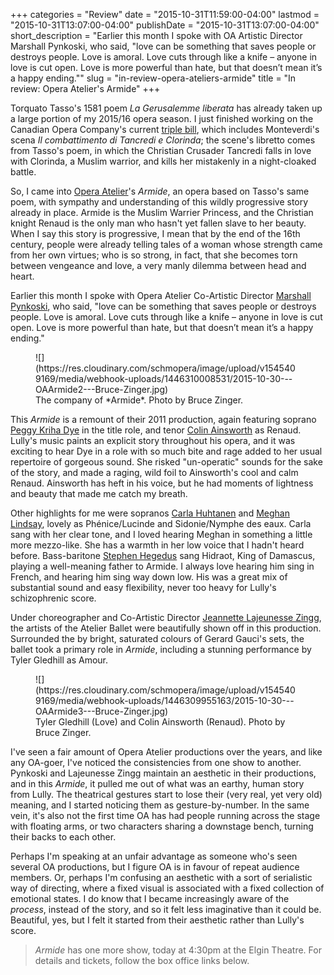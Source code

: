 +++
categories = "Review"
date = "2015-10-31T11:59:00-04:00"
lastmod = "2015-10-31T13:07:00-04:00"
publishDate = "2015-10-31T13:07:00-04:00"
short_description = "Earlier this month I spoke with OA Artistic Director Marshall Pynkoski, who said, \"love can be something that saves people or destroys people. Love is amoral. Love cuts through like a knife – anyone in love is cut open. Love is more powerful than hate, but that doesn’t mean it’s a happy ending.\""
slug = "in-review-opera-ateliers-armide"
title = "In review: Opera Atelier&#039;s Armide"
+++

Torquato Tasso's 1581 poem *La Gerusalemme liberata* has already taken up a large portion of my 2015/16 opera season. I just finished working on the Canadian Opera Company's current [triple bill](http://www.coc.ca/PerformancesAndTickets/1516Season/PyramusandThisbe.aspx), which includes Monteverdi's scena *Il combattimento di Tancredi e Clorinda*; the scene's libretto comes from Tasso's poem, in which the Christian Crusader Tancredi falls in love with Clorinda, a Muslim warrior, and kills her mistakenly in a night-cloaked battle.

So, I came into [Opera Atelier](/scene/companies/opera-atelier/)'s *Armide*, an opera based on Tasso's same poem, with sympathy and understanding of this wildly progressive story already in place. Armide is the Muslim Warrier Princess, and the Christian knight Renaud is the only man who hasn't yet fallen slave to her beauty. When I say this story is progressive, I mean that by the end of the 16th century, people were already telling tales of a woman whose strength came from her own virtues; who is so strong, in fact, that she becomes torn between vengeance and love, a very manly dilemma between head and heart.

Earlier this month I spoke with Opera Atelier Co-Artistic Director [Marshall Pynkoski](http://operaatelier.com/about/creative-team/), who said, "love can be something that saves people or destroys people. Love is amoral. Love cuts through like a knife – anyone in love is cut open. Love is more powerful than hate, but that doesn’t mean it’s a happy ending."

<figure data-type="image">
![](https://res.cloudinary.com/schmopera/image/upload/v1545409169/media/webhook-uploads/1446310008531/2015-10-30---OAArmide2---Bruce-Zinger.jpg)
<figcaption>The company of *Armide*. Photo by Bruce Zinger.</figcaption>
</figure>

This *Armide* is a remount of their 2011 production, again featuring soprano [Peggy Kriha Dye](/scene/people/peggy-kriha-dye/) in the title role, and tenor [Colin Ainsworth](/scene/people/colin-ainsworth/) as Renaud. Lully's music paints an explicit story throughout his opera, and it was exciting to hear Dye in a role with so much bite and rage added to her usual repertoire of gorgeous sound. She risked "un-operatic" sounds for the sake of the story, and made a raging, wild foil to Ainsworth's cool and calm Renaud. Ainsworth has heft in his voice, but he had moments of lightness and beauty that made me catch my breath. 

Other highlights for me were sopranos [Carla Huhtanen](/scene/people/carla-huhtanen/) and [Meghan Lindsay](/scene/people/meghan-lindsay/), lovely as Phénice/Lucinde and Sidonie/Nymphe des eaux. Carla sang with her clear tone, and I loved hearing Meghan in something a little more mezzo-like. She has a warmth in her low voice that I hadn't heard before. Bass-baritone [Stephen Hegedus](/scene/people/stephen-hegedus/) sang Hidraot, King of Damascus, playing a well-meaning father to Armide. I always love hearing him sing in French, and hearing him sing way down low. His was a great mix of substantial sound and easy flexibility, never too heavy for Lully's schizophrenic score.

Under choreographer and Co-Artistic Director [Jeannette Lajeunesse Zingg](http://operaatelier.com/about/creative-team/), the artists of the Atelier Ballet were beautifully shown off in this production. Surrounded the by bright, saturated colours of Gerard Gauci's sets, the ballet took a primary role in *Armide*, including a stunning performance by Tyler Gledhill as Amour.

<figure data-type="image">
![](https://res.cloudinary.com/schmopera/image/upload/v1545409169/media/webhook-uploads/1446309955163/2015-10-30---OAArmide3---Bruce-Zinger.jpg)
<figcaption>Tyler Gledhill (Love) and Colin Ainsworth (Renaud). Photo by Bruce Zinger.</figcaption></figure>

I've seen a fair amount of Opera Atelier productions over the years, and like any OA-goer, I've noticed the consistencies from one show to another. Pynkoski and Lajeunesse Zingg maintain an aesthetic in their productions, and in this *Armide*, it pulled me out of what was an earthy, human story from Lully. The theatrical gestures start to lose their (very real, yet very old) meaning, and I started noticing them as gesture-by-number. In the same vein, it's also not the first time OA has had people running across the stage with floating arms, or two characters sharing a downstage bench, turning their backs to each other.

Perhaps I'm speaking at an unfair advantage as someone who's seen several OA productions, but I figure OA is in favour of repeat audience members. Or, perhaps I'm confusing an aesthetic with a sort of serialistic way of directing, where a fixed visual is associated with a fixed collection of emotional states. I do know that I became increasingly aware of the *process*, instead of the story, and so it felt less imaginative than it could be. Beautiful, yes, but I felt it started from their aesthetic rather than Lully's score.

>*Armide* has one more show, today at 4:30pm at the Elgin Theatre. For details and tickets, follow the box office links below.
